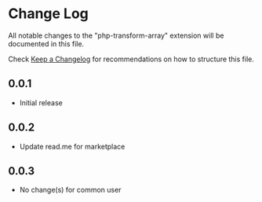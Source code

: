 # Change Log

All notable changes to the "php-transform-array" extension will be documented in this file.

Check [Keep a Changelog](http://keepachangelog.com/) for recommendations on how to structure this file.

## 0.0.1

- Initial release

## 0.0.2

- Update read.me for marketplace

## 0.0.3

- No change(s) for common user